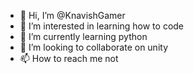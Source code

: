 - 👋 Hi, I’m @KnavishGamer
- 👀 I’m interested in learning how to code
- 🌱 I’m currently learning python
- 💞️ I’m looking to collaborate on unity
- 📫 How to reach me not

<!---
KnavishGamer/KnavishGamer is a ✨ special ✨ repository because its `README.md` (this file) appears on your GitHub profile.
You can click the Preview link to take a look at your changes.
--->
